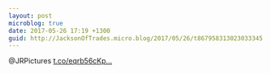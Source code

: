 ```yaml
---
layout: post
microblog: true
date: 2017-05-26 17:19 +1300
guid: http://JacksonOfTrades.micro.blog/2017/05/26/t867958313023033345.html
---
```

@JRPictures  [t.co/eqrb56cKp...](https://t.co/eqrb56cKp6)
